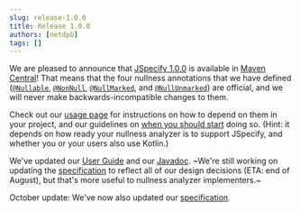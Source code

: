 ```yaml
---
slug: release-1.0.0
title: Release 1.0.0
authors: [netdpb]
tags: []
---
```


We are pleased to announce that
[JSpecify 1.0.0](https://github.com/jspecify/jspecify/releases/tag/v1.0.0) is
available in
[Maven Central](https://repo.maven.apache.org/maven2/org/jspecify/jspecify/1.0.0/)!
That means that the four nullness annotations that we have defined
([`@Nullable`](https://jspecify.dev/docs/api/org/jspecify/annotations/Nullable.html),
[`@NonNull`](https://jspecify.dev/docs/api/org/jspecify/annotations/NonNull.html),
[`@NullMarked`](https://jspecify.dev/docs/api/org/jspecify/annotations/NullMarked.html),
and
[`@NullUnmarked`](https://jspecify.dev/docs/api/org/jspecify/annotations/NullUnmarked.html))
are official, and we will never make backwards-incompatible changes to them.

Check out our [usage page](/docs/using) for instructions on how to depend on
them in your project, and our guidelines on
[when you should start](/docs/whether) doing so. (Hint: it depends on how ready
your nullness analyzer is to support JSpecify, and whether you or your users
also use Kotlin.)

We've updated our [User Guide](/docs/user-guide) and our
[Javadoc](https://jspecify.dev/docs/api/). ~We're still working on updating the
[specification](/docs/spec) to reflect all of our design decisions (ETA: end of
August), but that's more useful to nullness analyzer implementers.~

October update: We've now also updated our [specification](/docs/spec).
